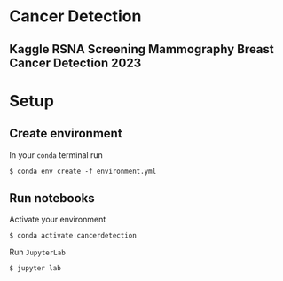# Cancer Detection
Kaggle RSNA Screening Mammography Breast Cancer Detection
2023
---

# Setup
## Create environment

In your `conda` terminal run

`$ conda env create -f environment.yml`


## Run notebooks

Activate your environment

`$ conda activate cancerdetection`

Run `JupyterLab`

`$ jupyter lab`